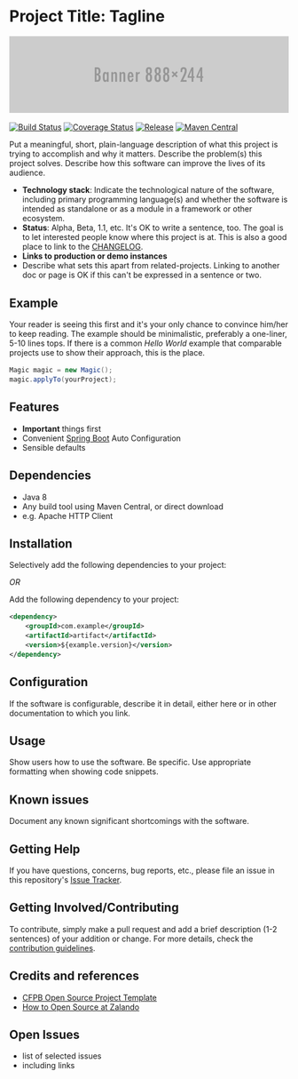 # Project Title: Tagline

![Banner 888×244](docs/banner.png)

[![Build Status](https://img.shields.io/travis/whiskeysierra/wtfm.svg)](https://travis-ci.org/whiskeysierra/wtfm)
[![Coverage Status](https://img.shields.io/coveralls/whiskeysierra/wtfm.svg)](https://coveralls.io/r/whiskeysierra/wtfm)
[![Release](https://img.shields.io/github/release/whiskeysierra/wtfm.svg)](https://github.com/whiskeysierra/wtfm/releases)
[![Maven Central](https://img.shields.io/maven-central/v/io.github.whiskeysierra/wtfm.svg)](https://maven-badges.herokuapp.com/maven-central/io.github.whiskeysierra/wtfm)

Put a meaningful, short, plain-language description of what
this project is trying to accomplish and why it matters.
Describe the problem(s) this project solves.
Describe how this software can improve the lives of its audience.

- **Technology stack**: Indicate the technological nature of the software, including primary programming language(s) and whether the software is intended as standalone or as a module in a framework or other ecosystem.
- **Status**:  Alpha, Beta, 1.1, etc. It's OK to write a sentence, too. The goal is to let interested people know where this project is at. This is also a good place to link to the [CHANGELOG](CHANGELOG.md).
- **Links to production or demo instances**
- Describe what sets this apart from related-projects. Linking to another doc or page is OK if this can't be expressed in a sentence or two.

## Example

Your reader is seeing this first and it's your only chance to convince him/her to keep reading. The example should be minimalistic, preferably a one-liner, 5-10 lines tops. If there is a common *Hello World* example that comparable projects use to show their approach, this is the place.

```java
Magic magic = new Magic();
magic.applyTo(yourProject);
```

## Features

-  **Important** things first
-  Convenient [Spring Boot](http://projects.spring.io/spring-boot/) Auto Configuration
-  Sensible defaults

## Dependencies

- Java 8
- Any build tool using Maven Central, or direct download
- e.g. Apache HTTP Client

## Installation

Selectively add the following dependencies to your project:

*OR*

Add the following dependency to your project:

```xml
<dependency>
    <groupId>com.example</groupId>
    <artifactId>artifact</artifactId>
    <version>${example.version}</version>
</dependency>
```

## Configuration

If the software is configurable, describe it in detail, either here or in other documentation to which you link.

## Usage

Show users how to use the software.
Be specific.
Use appropriate formatting when showing code snippets.

## Known issues

Document any known significant shortcomings with the software.

## Getting Help

If you have questions, concerns, bug reports, etc., please file an issue in this repository's [Issue Tracker](../../issues).

## Getting Involved/Contributing

To contribute, simply make a pull request and add a brief description (1-2 sentences) of your addition or change. For
more details, check the [contribution guidelines](CONTRIBUTING.md).

## Credits and references

- [CFPB Open Source Project Template](https://github.com/cfpb/open-source-project-template)
- [How to Open Source at Zalando](https://github.com/zalando/zalando-howto-open-source#creating-a-readme)

## Open Issues

- list of selected issues
- including links
